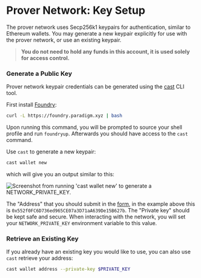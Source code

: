 # Prover Network: Key Setup

The prover network uses Secp256k1 keypairs for authentication, similar to Ethereum wallets. You may generate a new keypair explicitly for use with the prover network, or use an existing keypair.

> **You do not need to hold any funds in this account, it is used solely for access control.**

### Generate a Public Key

Prover network keypair credentials can be generated using the
[cast](https://book.getfoundry.sh/cast/) CLI tool.

First install [Foundry](https://book.getfoundry.sh/getting-started/installation#using-foundryup):

```sh
curl -L https://foundry.paradigm.xyz | bash
```

Upon running this command, you will be prompted to source your shell profile and run `foundryup`. Afterwards you should have access to the `cast` command.

Use `cast` to generate a new keypair:

```sh
cast wallet new
```

which will give you an output similar to this:

![Screenshot from running 'cast wallet new' to generate a NETWORK_PRIVATE_KEY.](../prover-network/key.png)

The "Address" that you should submit in the [form](https://forms.gle/rTUvhstS8PFfv9B3A), in the example above this is `0x552f0FC6D736ed965CE07a3D71aA639De15B627b`. The "Private key" should be kept safe and
secure. When interacting with the network, you will set your `NETWORK_PRIVATE_KEY` environment variable
to this value.

### Retrieve an Existing Key

If you already have an existing key you would like to use, you can also use `cast` retrieve your address:

```sh
cast wallet address --private-key $PRIVATE_KEY
```
